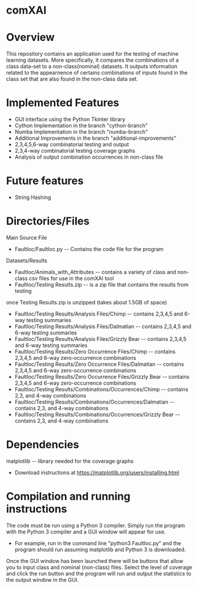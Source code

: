 # comXAI
# Overview

This repository contains an application used for the testing of machine learning datasets. More specifically, it compares the combinations of a class data-set to a non-class(nominal) datasets. It outputs information related to the appearnence of certains combinations of inputs found in the class set that are also found in the non-class data set.

# Implemented Features 

* GUI interface using the Python Tkinter library
* Cython Implementation in the branch "cython-branch"
* Numba Implementation in the branch "numba-branch"
* Additional Improvements in the branch "additional-improvements"
* 2,3,4,5,6-way combinatorial testing and output
* 2,3,4-way combinatorial testing coverage graphs 
* Analysis of output combination occurrences in non-class file

# Future features 

* String Hashing

# Directories/Files
Main Source File
* Faultloc/Faultloc.py -- Contains the code file for the program

Datasets/Results
* Faultloc/Animals_with_Attributes -- contains a variety of class and non-class csv files for use in the comXAI tool
* Faultloc/Testing Results.zip -- is a zip file that contains the results from testing

once Testing Results.zip is unzipped (takes about 1.5GB of space)
* Faultloc/Testing Results/Analysis Files/Chimp -- contains 2,3,4,5 and 6-way testing summaries 
* Faultloc/Testing Results/Analysis Files/Dalmatian -- contains 2,3,4,5 and 6-way testing summaries 
* Faultloc/Testing Results/Analysis Files/Grizzly Bear -- contains 2,3,4,5 and 6-way testing summaries 
* Faultloc/Testing Results/Zero Occurrence Files/Chimp -- contains 2,3,4,5 and 6-way zero-occurrence combinations
* Faultloc/Testing Results/Zero Occurrence Files/Dalmatian -- contains 2,3,4,5 and 6-way zero-occurrence combinations
* Faultloc/Testing Results/Zero Occurrence Files/Grizzly Bear -- contains 2,3,4,5 and 6-way zero-occurrence combinations
* Faultloc/Testing Results/Combinations/Occurrences/Chimp -- contains 2,3, and 4-way combinations
* Faultloc/Testing Results/Combinations/Occurrences/Dalmatian -- contains 2,3, and 4-way combinations
* Faultloc/Testing Results/Combinations/Occurrences/Grizzly Bear -- contains 2,3, and 4-way combinations


# Dependencies 
matplotlib -- library needed for the coverage graphs 
* Download instructions at https://matplotlib.org/users/installing.html

# Compilation and running instructions 

The code must be run using a Python 3 compiler. Simply run the program with the Python 3 compiler and a GUI window will appear for use.

* For example, run in the command line "python3 Faultloc.py" and the program should run assuming matplotlib and Python 3 is downloaded.

Once the GUI window has been launched there will be buttons that allow you to input class and nominal (non-class) files. Select the level of coverage and click the run button and the program will run and output the statistics to the output window in the GUI.

